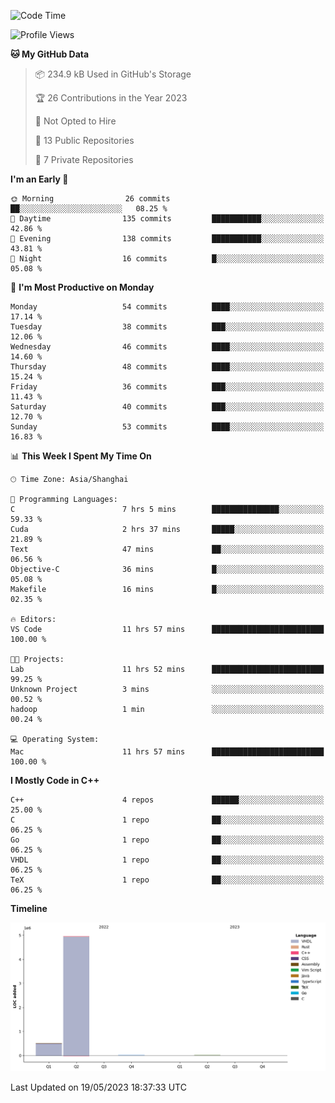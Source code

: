 <!--START_SECTION:waka-->
![Code Time](http://img.shields.io/badge/Code%20Time-56%20hrs%2059%20mins-blue)

![Profile Views](http://img.shields.io/badge/Profile%20Views-1-blue)

**🐱 My GitHub Data** 

> 📦 234.9 kB Used in GitHub's Storage 
 > 
> 🏆 26 Contributions in the Year 2023
 > 
> 🚫 Not Opted to Hire
 > 
> 📜 13 Public Repositories 
 > 
> 🔑 7 Private Repositories 
 > 
**I'm an Early 🐤** 

```text
🌞 Morning                26 commits          ██░░░░░░░░░░░░░░░░░░░░░░░   08.25 % 
🌆 Daytime                135 commits         ███████████░░░░░░░░░░░░░░   42.86 % 
🌃 Evening                138 commits         ███████████░░░░░░░░░░░░░░   43.81 % 
🌙 Night                  16 commits          █░░░░░░░░░░░░░░░░░░░░░░░░   05.08 % 
```
📅 **I'm Most Productive on Monday** 

```text
Monday                   54 commits          ████░░░░░░░░░░░░░░░░░░░░░   17.14 % 
Tuesday                  38 commits          ███░░░░░░░░░░░░░░░░░░░░░░   12.06 % 
Wednesday                46 commits          ████░░░░░░░░░░░░░░░░░░░░░   14.60 % 
Thursday                 48 commits          ████░░░░░░░░░░░░░░░░░░░░░   15.24 % 
Friday                   36 commits          ███░░░░░░░░░░░░░░░░░░░░░░   11.43 % 
Saturday                 40 commits          ███░░░░░░░░░░░░░░░░░░░░░░   12.70 % 
Sunday                   53 commits          ████░░░░░░░░░░░░░░░░░░░░░   16.83 % 
```


📊 **This Week I Spent My Time On** 

```text
🕑︎ Time Zone: Asia/Shanghai

💬 Programming Languages: 
C                        7 hrs 5 mins        ███████████████░░░░░░░░░░   59.33 % 
Cuda                     2 hrs 37 mins       █████░░░░░░░░░░░░░░░░░░░░   21.89 % 
Text                     47 mins             ██░░░░░░░░░░░░░░░░░░░░░░░   06.56 % 
Objective-C              36 mins             █░░░░░░░░░░░░░░░░░░░░░░░░   05.08 % 
Makefile                 16 mins             █░░░░░░░░░░░░░░░░░░░░░░░░   02.35 % 

🔥 Editors: 
VS Code                  11 hrs 57 mins      █████████████████████████   100.00 % 

🐱‍💻 Projects: 
Lab                      11 hrs 52 mins      █████████████████████████   99.25 % 
Unknown Project          3 mins              ░░░░░░░░░░░░░░░░░░░░░░░░░   00.52 % 
hadoop                   1 min               ░░░░░░░░░░░░░░░░░░░░░░░░░   00.24 % 

💻 Operating System: 
Mac                      11 hrs 57 mins      █████████████████████████   100.00 % 
```

**I Mostly Code in C++** 

```text
C++                      4 repos             ██████░░░░░░░░░░░░░░░░░░░   25.00 % 
C                        1 repo              ██░░░░░░░░░░░░░░░░░░░░░░░   06.25 % 
Go                       1 repo              ██░░░░░░░░░░░░░░░░░░░░░░░   06.25 % 
VHDL                     1 repo              ██░░░░░░░░░░░░░░░░░░░░░░░   06.25 % 
TeX                      1 repo              ██░░░░░░░░░░░░░░░░░░░░░░░   06.25 % 
```



**Timeline**

![Lines of Code chart](https://raw.githubusercontent.com/xkz0777/xkz0777/master/assets/bar_graph.png)


 Last Updated on 19/05/2023 18:37:33 UTC
<!--END_SECTION:waka-->

